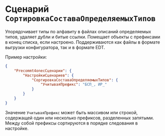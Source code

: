 # Сценарий `СортировкаСоставаОпределяемыхТипов`

Упорядочивает типы по алфавиту в файлах описаний определяемых типов, удаляет дубли и битые ссылки. Помещает объекты с префиксами в конец списка, если настроено. Поддерживаются как файлы в формате выгрузки конфигуратора, так и в формате EDT.

Пример настройки:

```JSON
{
    "Precommt4onecСценарии": {
        "НастройкиСценариев": {
            "СортировкаСоставаОпределяемыхТипов": {
                "УчитываяПрефикс": "БСП_, ИР_"
            }
        }
    }
}
```

Значение `УчитываяПрефикс` может быть массивом или строкой, содержащей один или несколько префиксов, разделенных запятыми. Между собой префиксы сортируются в порядке следования в настройке.
